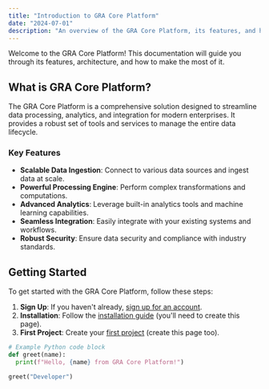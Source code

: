 ```yaml
---
title: "Introduction to GRA Core Platform"
date: "2024-07-01"
description: "An overview of the GRA Core Platform, its features, and how to get started."
---
```


Welcome to the GRA Core Platform! This documentation will guide you through its features, architecture, and how to make the most of it.

## What is GRA Core Platform?

The GRA Core Platform is a comprehensive solution designed to streamline data processing, analytics, and integration for modern enterprises. It provides a robust set of tools and services to manage the entire data lifecycle.

### Key Features

- **Scalable Data Ingestion**: Connect to various data sources and ingest data at scale.
- **Powerful Processing Engine**: Perform complex transformations and computations.
- **Advanced Analytics**: Leverage built-in analytics tools and machine learning capabilities.
- **Seamless Integration**: Easily integrate with your existing systems and workflows.
- **Robust Security**: Ensure data security and compliance with industry standards.

## Getting Started

To get started with the GRA Core Platform, follow these steps:

1.  **Sign Up**: If you haven't already, [sign up for an account](https://example.com/signup).
2.  **Installation**: Follow the [installation guide](/docs/installation) (you'll need to create this page).
3.  **First Project**: Create your [first project](/docs/first-project) (create this page too).

```python
# Example Python code block
def greet(name):
  print(f"Hello, {name} from GRA Core Platform!")

greet("Developer")

